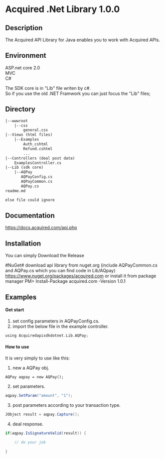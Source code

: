 # Acquired .Net Library 1.0.0

## Description ##
The Acquired API Library for Java enables you to work with Acquired APIs.

## Environment ##
ASP.net core 2.0  
MVC  
C#

The SDK core is in "Lib" file writen by c#.  
So if you use the old .NET Framwork you can just focus the "Lib" files;


## Directory ##
```html
|--wwwroot
    |--css
        general.css
|--Views (html files)
    |--Examples
        Auth_cshtml
        Refund.cshtml
        ...
|--Controllers (deal post data)
    ExamplesController.cs
|--Lib (sdk core)
    |--AQPay
       AQPayConfig.cs
       AQPayCommon.cs
       AQPay.cs
readme.md

else file could ignore
``` 

## Documentation  ##
https://docs.acquired.com/api.php

## Installation ##
You can simply Download the Release

#NuGet#
download api library from nuget.org (include AQPayCommon.cs and AQPay.cs which you can find code in Lib/AQpay)
https://www.nuget.org/packages/acquired.com
or install it from package manager PM> Install-Package acquired.com -Version 1.0.1

## Examples ##
#### Get start

1. set config parameters in AQPayConfig.cs.
2. import the below file in the example controller.

```php
using Acquiredapisdkdotnet.Lib.AQPay;
```

#### How to use
It is very simply to use like this:
1. new a AQPay obj.
```net
AQPay aqpay = new AQPay();
```
2. set parameters.
```java
aqpay.SetParam("amount", "1");
```
3. post parameters according to your transaction type.
```java
JObject result = aqpay.Capture();
```
4. deal response.
```java
if(aqpay.IsSignatureValid(result)) {
    
    // do your job
    
}
```
